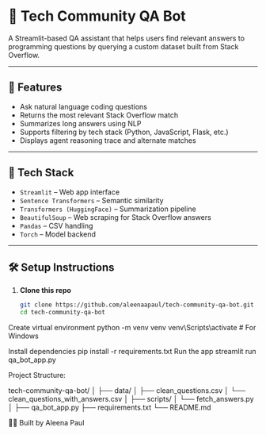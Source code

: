 # 💬 Tech Community QA Bot

A Streamlit-based QA assistant that helps users find relevant answers to programming questions by querying a custom dataset built from Stack Overflow.

---

## 🚀 Features

- Ask natural language coding questions
- Returns the most relevant Stack Overflow match
- Summarizes long answers using NLP
- Supports filtering by tech stack (Python, JavaScript, Flask, etc.)
- Displays agent reasoning trace and alternate matches

---

## 🧠 Tech Stack

- `Streamlit` – Web app interface
- `Sentence Transformers` – Semantic similarity
- `Transformers (HuggingFace)` – Summarization pipeline
- `BeautifulSoup` – Web scraping for Stack Overflow answers
- `Pandas` – CSV handling
- `Torch` – Model backend

---

## 🛠️ Setup Instructions

1. **Clone this repo**
   ```bash
   git clone https://github.com/aleenaapaul/tech-community-qa-bot.git
   cd tech-community-qa-bot
Create virtual environment
  python -m venv venv
  venv\Scripts\activate   # For Windows

Install dependencies
  pip install -r requirements.txt
Run the app
  streamlit run qa_bot_app.py


 Project Structure:


 tech-community-qa-bot/
│
├── data/
│   ├── clean_questions.csv
│   └── clean_questions_with_answers.csv
│
├── scripts/
│   └── fetch_answers.py
│
├── qa_bot_app.py
├── requirements.txt
└── README.md


👩‍💻 Built by
Aleena Paul

